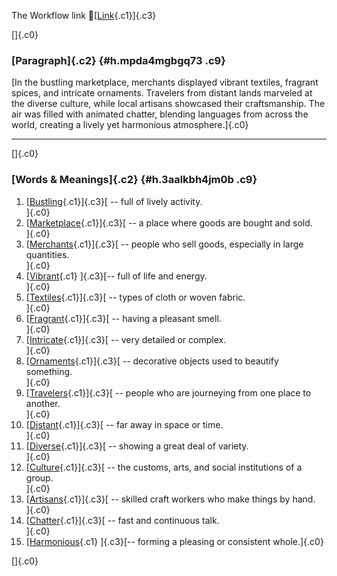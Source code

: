 The Workflow link
👏[[Link](https://www.google.com/url?q=http://www.google.com&sa=D&source=editors&ust=1756961273946397&usg=AOvVaw3U2IAUtk2d72c2D7EPKSZn){.c1}]{.c3}

[]{.c0}

### [Paragraph]{.c2} {#h.mpda4mgbgq73 .c9}

[In the bustling marketplace, merchants displayed vibrant textiles,
fragrant spices, and intricate ornaments. Travelers from distant lands
marveled at the diverse culture, while local artisans showcased their
craftsmanship. The air was filled with animated chatter, blending
languages from across the world, creating a lively yet harmonious
atmosphere.]{.c0}

------------------------------------------------------------------------

[]{.c0}

### [Words & Meanings]{.c2} {#h.3aalkbh4jm0b .c9}

1.  [[Bustling](https://www.google.com/url?q=http://www.google.com&sa=D&source=editors&ust=1756961273947284&usg=AOvVaw0GlBIll57DHajgyp46fvWI){.c1}]{.c3}[ --
    full of lively activity.\
    ]{.c0}
2.  [[Marketplace](https://www.google.com/url?q=http://www.google.com&sa=D&source=editors&ust=1756961273947486&usg=AOvVaw3qOxZNbi9YTXNF40fRdSoL){.c1}]{.c3}[ --
    a place where goods are bought and sold.\
    ]{.c0}
3.  [[Merchants](https://www.google.com/url?q=http://www.google.com&sa=D&source=editors&ust=1756961273947675&usg=AOvVaw0gvuRQEDT91Ca2kNanyRkU){.c1}]{.c3}[ --
    people who sell goods, especially in large quantities.\
    ]{.c0}
4.  [[Vibrant](https://www.google.com/url?q=http://www.google.com&sa=D&source=editors&ust=1756961273947864&usg=AOvVaw0eNlj4motcuGATvkQZ8KGN){.c1}
    ]{.c3}[-- full of life and energy.\
    ]{.c0}
5.  [[Textiles](https://www.google.com/url?q=http://www.google.com&sa=D&source=editors&ust=1756961273948021&usg=AOvVaw2rsUoroGwP5hRFWsir715U){.c1}]{.c3}[ --
    types of cloth or woven fabric.\
    ]{.c0}
6.  [[Fragrant](https://www.google.com/url?q=http://www.google.com&sa=D&source=editors&ust=1756961273948203&usg=AOvVaw3nv20ViHe8rcn-eqN79PIo){.c1}]{.c3}[ --
    having a pleasant smell.\
    ]{.c0}
7.  [[Intricate](https://www.google.com/url?q=http://www.google.com&sa=D&source=editors&ust=1756961273948384&usg=AOvVaw2fx6G0B_kA7mjSa-mALW7V){.c1}]{.c3}[ --
    very detailed or complex.\
    ]{.c0}
8.  [[Ornaments](https://www.google.com/url?q=http://www.google.com&sa=D&source=editors&ust=1756961273948561&usg=AOvVaw16QuZC4ESQo6Di4yIm3ssF){.c1}]{.c3}[ --
    decorative objects used to beautify something.\
    ]{.c0}
9.  [[Travelers](https://www.google.com/url?q=http://www.google.com&sa=D&source=editors&ust=1756961273948780&usg=AOvVaw09UHaiYXLmqLjxtXWIqfml){.c1}]{.c3}[ --
    people who are journeying from one place to another.\
    ]{.c0}
10. [[Distant](https://www.google.com/url?q=http://www.google.com&sa=D&source=editors&ust=1756961273949020&usg=AOvVaw3rvUxocT5OnAmygf-jsvwl){.c1}]{.c3}[ --
    far away in space or time.\
    ]{.c0}
11. [[Diverse](https://www.google.com/url?q=http://www.google.com&sa=D&source=editors&ust=1756961273949216&usg=AOvVaw0FMsc9qXGRUZL_Lk48pBkH){.c1}]{.c3}[ --
    showing a great deal of variety.\
    ]{.c0}
12. [[Culture](https://www.google.com/url?q=http://www.google.com&sa=D&source=editors&ust=1756961273949409&usg=AOvVaw3QWb5wvQ_syQdTMVBbBzlj){.c1}]{.c3}[ --
    the customs, arts, and social institutions of a group.\
    ]{.c0}
13. [[Artisans](https://www.google.com/url?q=http://www.google.com&sa=D&source=editors&ust=1756961273949684&usg=AOvVaw1wfW_veDOvcHg8vvzFtq8G){.c1}]{.c3}[ --
    skilled craft workers who make things by hand.\
    ]{.c0}
14. [[Chatter](https://www.google.com/url?q=http://www.google.com&sa=D&source=editors&ust=1756961273949895&usg=AOvVaw2HORmC5gp3jbFedfFFYFoH){.c1}]{.c3}[ --
    fast and continuous talk.\
    ]{.c0}
15. [[Harmonious](https://www.google.com/url?q=http://www.google.com&sa=D&source=editors&ust=1756961273950089&usg=AOvVaw0lWbQm0zUMchS_4HblyiAj){.c1}
    ]{.c3}[-- forming a pleasing or consistent whole.]{.c0}

[]{.c0}
